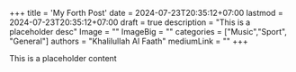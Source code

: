 +++
title = 'My Forth Post'
date = 2024-07-23T20:35:12+07:00
lastmod = 2024-07-23T20:35:12+07:00
draft = true
description = "This is a placeholder desc"
Image = ""
ImageBig = ""
categories = ["Music","Sport", "General"]
authors = "Khalilullah Al Faath"
mediumLink = ""
+++

This is a placeholder content
